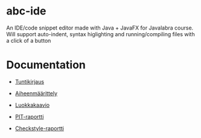 # abc-ide
An IDE/code snippet editor made with Java + JavaFX for Javalabra course.
Will support auto-indent, syntax higlighting and running/compiling files with a click of a button

# Documentation
- [Tuntikirjaus](/dokumentaatio/tuntikirjaus.md)
- [Aiheenmäärittely](/dokumentaatio/aihemäärittely.md)
- [Luokkakaavio](/dokumentaatio/luokkakaavio.png)

- [PIT-raportti](https://htmlpreview.github.io/?https://github.com/JaakkoLipsanen/abc-ide/blob/master/dokumentaatio/pit-raportti/index.html)
- [Checkstyle-raportti](https://htmlpreview.github.io/?https://github.com/JaakkoLipsanen/abc-ide/blob/master/dokumentaatio/checkstyle-raportti/checkstyle.html)

